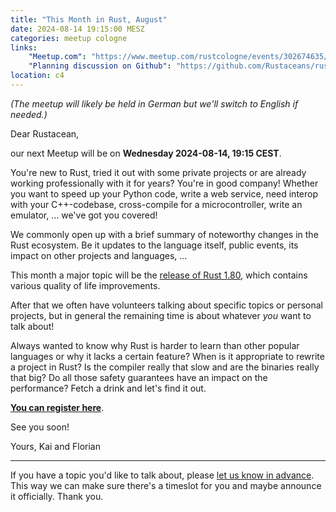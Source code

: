 ```yaml
---
title: "This Month in Rust, August"
date: 2024-08-14 19:15:00 MESZ
categories: meetup cologne
links:
    "Meetup.com": "https://www.meetup.com/rustcologne/events/302674635/"
    "Planning discussion on Github": "https://github.com/Rustaceans/rust-cologne/issues/120"
location: c4
---
```

_(The meetup will likely be held in German but we'll switch to English if needed.)_

Dear Rustacean,

our next Meetup will be on **Wednesday 2024-08-14, 19:15 CEST**.

You're new to Rust, tried it out with some private projects or are already working professionally with it for years?
You're in good company! Whether you want to speed up your Python code, write a web service, need interop with your C++-codebase,
cross-compile for a microcontroller, write an emulator, … we've got you covered!

We commonly open up with a brief summary of noteworthy changes in the Rust ecosystem.
Be it updates to the language itself, public events, its impact on other projects and languages, …

This month a major topic will be the [release of Rust 1.80](https://blog.rust-lang.org/2024/07/25/Rust-1.80.0.html),
which contains various quality of life improvements.

After that we often have volunteers talking about specific topics or personal projects,
but in general the remaining time is about whatever _you_ want to talk about!

Always wanted to know why Rust is harder to learn than other popular languages or why it lacks a certain feature?
When is it appropriate to rewrite a project in Rust? Is the compiler really that slow and are the binaries really that big?
Do all those safety guarantees have an impact on the performance? Fetch a drink and let's find it out.

**[You can register here](https://www.meetup.com/rustcologne/events/302674635/)**.

See you soon!

Yours,
Kai and Florian
- - -
If you have a topic you'd like to talk about, please [let us know in advance](https://github.com/Rustaceans/rust-cologne/issues/120).
This way we can make sure there's a timeslot for you and maybe announce it officially. Thank you.
